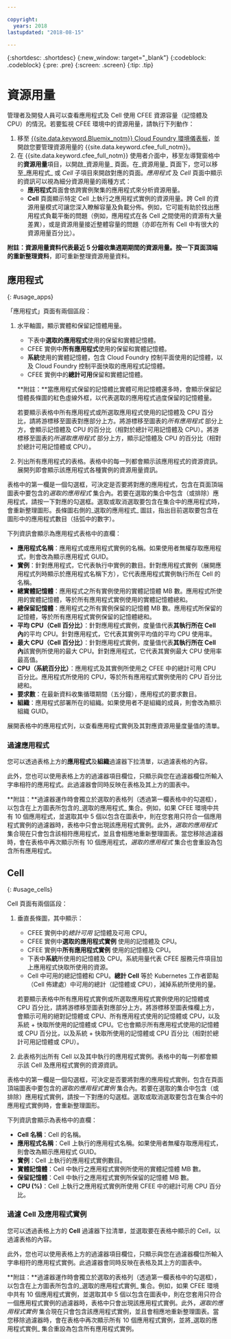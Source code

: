 ```yaml
---

copyright:
  years: 2018
lastupdated: "2018-08-15"

---
```


{:shortdesc: .shortdesc}
{:new_window: target="_blank"}
{:codeblock: .codeblock}
{:pre: .pre}
{:screen: .screen}
{:tip: .tip}

# 資源用量

管理者及開發人員可以查看應用程式及 Cell 使用 CFEE 資源容量（記憶體及 CPU）的情況。若要監視 CFEE 環境中的資源用量，請執行下列動作：

1. 移至 [{{site.data.keyword.Bluemix_notm}} Cloud Foundry 環境儀表板](https://console.bluemix.net/dashboard/cloudfoundry?filter=cf_environments)，並開啟您要管理資源用量的 {{site.data.keyword.cfee_full_notm}}。
2. 在 {{site.data.keyword.cfee_full_notm}} 使用者介面中，移至左導覽窗格中的**資源用量**項目，以開啟_資源用量_ 頁面。在_資源用量_ 頁面下，您可以移至_應用程式_ 或 _Cell_ 子項目來開啟對應的頁面。_應用程式_ 及 _Cell_ 頁面中顯示的資訊可以視為細分資源用量的兩種方式：
   * **應用程式**頁面會依跨實例聚集的應用程式來分析資源用量。
   * **Cell** 頁面顯示特定 Cell 上執行之應用程式實例的資源用量。跨 Cell 的資源用量模式可讓您深入瞭解容量及負載分佈。例如，它可能有助於找出應用程式負載平衡的問題（例如，應用程式在各 Cell 之間使用的資源有大量差異），或是資源用量接近整體容量的問題（亦即在所有 Cell 中有很大的資源用量百分比）。

**附註：**資源用量資料代表最近 5 分鐘收集週期期間的資源用量。按一下頁面頂端的**重新整理資料**，即可重新整理資源用量資料。

## 應用程式
{: #usage_apps}

「應用程式」頁面有兩個區段：
1. 水平軸圖，顯示實體和保留記憶體用量。
   * 下表中**選取的應用程式**使用的保留和實體記憶體。
   * CFEE 實例中**所有應用程式**使用的保留和實體記憶體。
   * **系統**使用的實體記憶體，包含 Cloud Foundry 控制平面使用的記憶體，以及 Cloud Foundry 控制平面快取的應用程式記憶體。
   * CFEE 實例中的**總計可用**保留和實體記憶體。
   
   **附註：**當應用程式保留的記憶體比實體可用記憶體還多時，會顯示保留記憶體長條圖的紅色虛線外框，以代表選取的應用程式過度保留的記憶體量。

   若要顯示表格中所有應用程式或所選取應用程式使用的記憶體及 CPU 百分比，請將游標移至圖表對應部分上方。將游標移至圖表的*所有應用程式* 部分上方，會顯示記憶體及 CPU 的百分比（相對於總計可用記憶體及 CPU）。將游標移至圖表的*所選取應用程式* 部分上方，顯示記憶體及 CPU 的百分比（相對於總計可用記憶體或 CPU）。

2. 列出所有應用程式的表格。表格中的每一列都會顯示該應用程式的資源資訊。展開列即會顯示該應用程式各種實例的資源用量資訊。

  表格中的第一欄是一個勾選框，可決定是否要將對應的應用程式，包含在頁面頂端圖表中要包含的*選取的應用程式* 集合內。若要在選取的集合中包含（或排除）應用程式，請按一下對應的勾選框。選取或取消選取要包含在集合中的應用程式時，會重新整理圖形。長條圖右側的_選取的應用程式_ 圖註，指出目前選取要包含在圖形中的應用程式數目（括弧中的數字）。

  下列資訊會顯示為應用程式表格中的直欄：
   * **應用程式名稱**：應用程式或應用程式實例的名稱。如果使用者無權存取應用程式，則會改為顯示應用程式 GUID。
   * **實例**：針對應用程式，它代表執行中實例的數目。針對應用程式實例（展開應用程式列時顯示於應用程式名稱下方），它代表應用程式實例執行所在 Cell 的名稱。
   * **總實體記憶體**：應用程式之所有實例使用的實體記憶體 MB 數。應用程式所使用的實體記憶體，等於所有應用程式實例使用的實體記憶體總和。
   * **總保留記憶體**：應用程式之所有實例保留的記憶體 MB 數。應用程式所保留的記憶體，等於所有應用程式實例保留的記憶體總和。
   * **平均 CPU（Cell 百分比）**：針對應用程式實例，度量值代表**其執行所在 Cell 內**的平均 CPU。針對應用程式，它代表其實例平均值的平均 CPU 使用率。
   * **最大 CPU（Cell 百分比）**：針對應用程式實例，度量值代表**其執行所在 Cell 內**該實例所使用的最大 CPU。針對應用程式，它代表其實例最大 CPU 使用率最高值。
   * **CPU（系統百分比）**：應用程式及其實例所使用之 CFEE 中的總計可用 CPU 百分比。應用程式所使用的 CPU，等於所有應用程式實例使用的 CPU 百分比總和。
   * **要求數**：在最新資料收集循環期間（五分鐘），應用程式的要求數目。
   * **組織**：應用程式部署所在的組織。如果使用者不是組織的成員，則會改為顯示組織 GUID。

展開表格中的應用程式列，以查看應用程式實例及其對應資源用量度量值的清單。

### 過濾應用程式
您可以透過表格上方的**應用程式**及**組織**過濾器下拉清單，以過濾表格的內容。

此外，您也可以使用表格上方的過濾器項目欄位，只顯示與您在過濾器欄位所輸入字串相符的應用程式。此過濾器會同時反映在表格及其上方的圖表中。

**附註：**過濾器運作時會獨立於選取的表格列（透過第一欄表格中的勾選框），以包含在上方圖表所包含的_選取的應用程式_ 集合。例如，如果 CFEE 環境中共有 10 個應用程式，並選取其中 5 個以包含在圖表中，則在您套用只符合一個應用程式實例的過濾器時，表格中只會出現該應用程式實例。此外，_選取的應用程式_ 集合現在只會包含該相符應用程式，並且會相應地重新整理圖表。當您移除過濾器時，會在表格中再次顯示所有 10 個應用程式，_選取的應用程式_ 集合也會重設為包含所有應用程式。


## Cell
{: #usage_cells}

Cell 頁面有兩個區段：
1. 垂直長條圖，其中顯示：
   * CFEE 實例中的*總計可用* 記憶體及可用 CPU。
   * CFEE 實例中**選取的應用程式實例** 使用的記憶體及 CPU。
   * CFEE 實例中**所有應用程式實例** 使用的記憶體及 CPU。
   * 下表中**系統**所使用的記憶體及 CPU。系統用量代表 CFEE 服務元件項目加上應用程式快取所使用的資源。
   * Cell 中可用的總記憶體和 CPU。**總計 Cell** 等於 Kubernetes 工作者節點（Cell 佈建處）中可用的總計（記憶體或 CPU），減掉系統所使用的量。

   若要顯示表格中所有應用程式實例或所選取應用程式實例使用的記憶體或 CPU 百分比，請將游標移至圖表對應部分上方。將游標移至圖表條欄上方，會顯示可用的絕對記憶體或 CPU、所有應用程式使用的記憶體或 CPU，以及系統 + 快取所使用的記憶體或 CPU。它也會顯示所有應用程式使用的記憶體或 CPU 百分比，以及系統 + 快取所使用的記憶體或 CPU 百分比（相對於總計可用記憶體或 CPU）。

2. 此表格列出所有 Cell 以及其中執行的應用程式實例。表格中的每一列都會顯示該 Cell 及應用程式實例的資源資訊。

  表格中的第一欄是一個勾選框，可決定是否要將對應的應用程式實例，包含在頁面頂端圖表中要包含的*選取的應用程式實例* 集合內。若要在選取的集合中包含（或排除）應用程式實例，請按一下對應的勾選框。選取或取消選取要包含在集合中的應用程式實例時，會重新整理圖形。

  下列資訊會顯示為表格中的直欄：
   * **Cell 名稱**：Cell 的名稱。
   * **應用程式名稱**：Cell 上執行的應用程式名稱。如果使用者無權存取應用程式，則會改為顯示應用程式 GUID。
   * **實例**：Cell 上執行的應用程式實例數目。
   * **實體記憶體**：Cell 中執行之應用程式實例所使用的實體記憶體 MB 數。
   * **保留記憶體**：Cell 中執行之應用程式實例所保留的記憶體 MB 數。
   * **CPU (%)**：Cell 上執行之應用程式實例所使用 CFEE 中的總計可用 CPU 百分比。

### 過濾 Cell 及應用程式實例
您可以透過表格上方的 **Cell** 過濾器下拉清單，並選取要在表格中顯示的 Cell，以過濾表格的內容。

此外，您也可以使用表格上方的過濾器項目欄位，只顯示與您在過濾器欄位所輸入字串相符的應用程式實例。此過濾器會同時反映在表格及其上方的圖表中。

**附註：**過濾器運作時會獨立於選取的表格列（透過第一欄表格中的勾選框），以包含在上方圖表所包含的_選取的應用程式實例_ 集合。例如，如果 CFEE 環境中共有 10 個應用程式實例，並選取其中 5 個以包含在圖表中，則在您套用只符合一個應用程式實例的過濾器時，表格中只會出現該應用程式實例。此外，_選取的應用程式實例_ 集合現在只會包含該應用程式實例，並且會相應地重新整理圖表。當您移除過濾器時，會在表格中再次顯示所有 10 個應用程式實例，並將_選取的應用程式實例_ 集合重設為包含所有應用程式實例。
